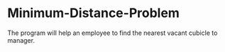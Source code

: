 # Minimum-Distance-Problem
The program will help an employee to find the nearest vacant cubicle to manager.
